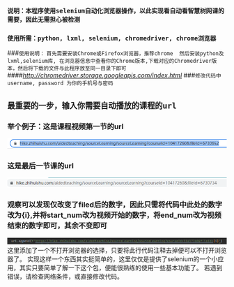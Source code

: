 ### `说明：本程序使用selenium自动化浏览器操作，以此实现看自动看智慧树网课的需要，因此无需担心被检测`
### `使用所需：python, lxml, selenium, chromedriver, chrome浏览器`
###`使用说明：` `首先需要安装Chrome或Firefox浏览器，推荐chrome 
然后安装python及lxml,selenium库, 在浏览器信息中查看你的Chrome版本,下载对应的Chromedriver版本，然后将下载的文件与此程序放至同一目录下即可`
####_http://chromedriver.storage.googleapis.com/index.html_
###`修改代码中username, password 为你的手机号与密码`
## **`最重要的一步，输入你需要自动播放的课程的url`**
### 举个例子：这是课程视频第一节的url
![img.png](img.png)
### 这是最后一节课的url
![img_1.png](img_1.png)
### 观察可以发现仅改变了filed后的数字，因此只需将代码中此处的数字改为{i},并将start_num改为视频开始的数字，将end_num改为视频结束的数字即可，其余不变即可
![img_2.png](img_2.png)
这里添加了一个不打开浏览器的选择，只要将此行代码注释去掉便可以不打开浏览器了。
实现这样一个东西其实挺简单的，这里仅仅是提供了selenium的一个小应用，其实只要简单了解一下这个包，便能很熟练的使用一些基本功能了。
若遇到错误，请检查网络条件，或直接修改代码。
